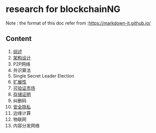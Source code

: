 # research for blockchainNG
Note : the format of this doc refer from :https://markdown-it.github.io/

## Content   

1. [综述](https://github.com/stone-note/blockchainNG/blob/master/01.%E7%BB%BC%E8%BF%B0/suvery.md)
2. [架构设计](https://github.com/stone-note/blockchainNG/blob/master/02.%E6%9E%B6%E6%9E%84%E8%AE%BE%E8%AE%A1/architecture.md)
3. P2P网络
4. 共识算法
5. Single Secret Leader Election
6. [扩展性](https://github.com/stone-note/blockchainNG/blob/master/06.%E6%89%A9%E5%B1%95%E6%80%A7/scalability.md)
7. [可验证市场]()
8. [存储证明](https://github.com/stone-note/blockchainNG/blob/master/08.%E5%AD%98%E5%82%A8%E8%AF%81%E6%98%8E/stroageproof.md)
9. 纠删码
10. [安全隐私](https://github.com/stone-note/blockchainNG/blob/master/10.%E5%AE%89%E5%85%A8%E9%9A%90%E7%A7%81/security.md)
11. 边缘计算
12. 物联网
13. 内容分发网络